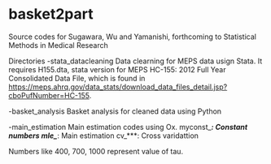 # basket2part
Source codes for Sugawara, Wu and Yamanishi, forthcoming to Statistical Methods in Medical Research

Directories
-stata_datacleaning
Data clearning for MEPS data usign Stata. It requires H155.dta,
stata version for MEPS HC-155: 2012 Full Year Consolidated Data File,
which is found in 
https://meps.ahrq.gov/data_stats/download_data_files_detail.jsp?cboPufNumber=HC-155.


-basket_analysis
Basket analysis for cleaned data using Python

-main_estimation
Main estimation codes using Ox. 
myconst_***: Constant numbers
mle_***: Main estimation
cv_***: Cross varidattion

Numbers like 400, 700, 1000 represent value of tau.

